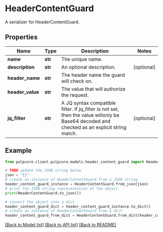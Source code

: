 # HeaderContentGuard

A serializer for HeaderContentGuard.

## Properties

Name | Type | Description | Notes
------------ | ------------- | ------------- | -------------
**name** | **str** | The unique name. | 
**description** | **str** | An optional description. | [optional] 
**header_name** | **str** | The header name the guard will check on. | 
**header_value** | **str** | The value that will authorize the request. | 
**jq_filter** | **str** | A JQ syntax compatible filter. If jq_filter is not set, then the value willonly be Base64 decoded and checked as an explicit string match. | [optional] 

## Example

```python
from pulpcore.client.pulpcore.models.header_content_guard import HeaderContentGuard

# TODO update the JSON string below
json = "{}"
# create an instance of HeaderContentGuard from a JSON string
header_content_guard_instance = HeaderContentGuard.from_json(json)
# print the JSON string representation of the object
print(HeaderContentGuard.to_json())

# convert the object into a dict
header_content_guard_dict = header_content_guard_instance.to_dict()
# create an instance of HeaderContentGuard from a dict
header_content_guard_from_dict = HeaderContentGuard.from_dict(header_content_guard_dict)
```
[[Back to Model list]](../README.md#documentation-for-models) [[Back to API list]](../README.md#documentation-for-api-endpoints) [[Back to README]](../README.md)



